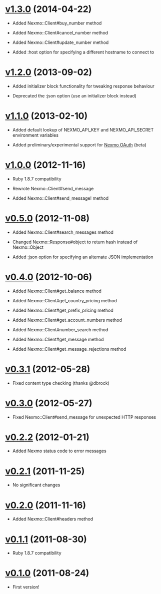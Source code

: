 # [v1.3.0](https://github.com/timcraft/nexmo/tree/v1.3.0) (2014-04-22)

  * Added Nexmo::Client#buy_number method

  * Added Nexmo::Client#cancel_number method

  * Added Nexmo::Client#update_number method

  * Added :host option for specifying a different hostname to connect to

# [v1.2.0](https://github.com/timcraft/nexmo/tree/v1.2.0) (2013-09-02)

  * Added initializer block functionality for tweaking response behaviour

  * Deprecated the :json option (use an initializer block instead)

# [v1.1.0](https://github.com/timcraft/nexmo/tree/v1.1.0) (2013-02-10)

  * Added default lookup of NEXMO_API_KEY and NEXMO_API_SECRET environment variables

  * Added preliminary/experimental support for [Nexmo OAuth](https://labs.nexmo.com/#oauth) (beta)

# [v1.0.0](https://github.com/timcraft/nexmo/tree/v1.0.0) (2012-11-16)

  * Ruby 1.8.7 compatibility

  * Rewrote Nexmo::Client#send_message

  * Added Nexmo::Client#send_message! method

# [v0.5.0](https://github.com/timcraft/nexmo/tree/v0.5.0) (2012-11-08)

  * Added Nexmo::Client#search_messages method

  * Changed Nexmo::Response#object to return hash instead of Nexmo::Object

  * Added :json option for specifying an alternate JSON implementation

# [v0.4.0](https://github.com/timcraft/nexmo/tree/v0.4.0) (2012-10-06)

  * Added Nexmo::Client#get_balance method

  * Added Nexmo::Client#get_country_pricing method

  * Added Nexmo::Client#get_prefix_pricing method

  * Added Nexmo::Client#get_account_numbers method

  * Added Nexmo::Client#number_search method

  * Added Nexmo::Client#get_message method

  * Added Nexmo::Client#get_message_rejections method

# [v0.3.1](https://github.com/timcraft/nexmo/tree/v0.3.1) (2012-05-28)

  * Fixed content type checking (thanks @dbrock)

# [v0.3.0](https://github.com/timcraft/nexmo/tree/v0.3.0) (2012-05-27)

  * Fixed Nexmo::Client#send_message for unexpected HTTP responses

# [v0.2.2](https://github.com/timcraft/nexmo/tree/v0.2.2) (2012-01-21)

  * Added Nexmo status code to error messages

# [v0.2.1](https://github.com/timcraft/nexmo/tree/v0.2.1) (2011-11-25)

  * No significant changes

# [v0.2.0](https://github.com/timcraft/nexmo/tree/v0.2.0) (2011-11-16)

  * Added Nexmo::Client#headers method

# [v0.1.1](https://github.com/timcraft/nexmo/tree/v0.1.1) (2011-08-30)

  * Ruby 1.8.7 compatibility

# [v0.1.0](https://github.com/timcraft/nexmo/tree/v0.1.0) (2011-08-24)

  * First version!
